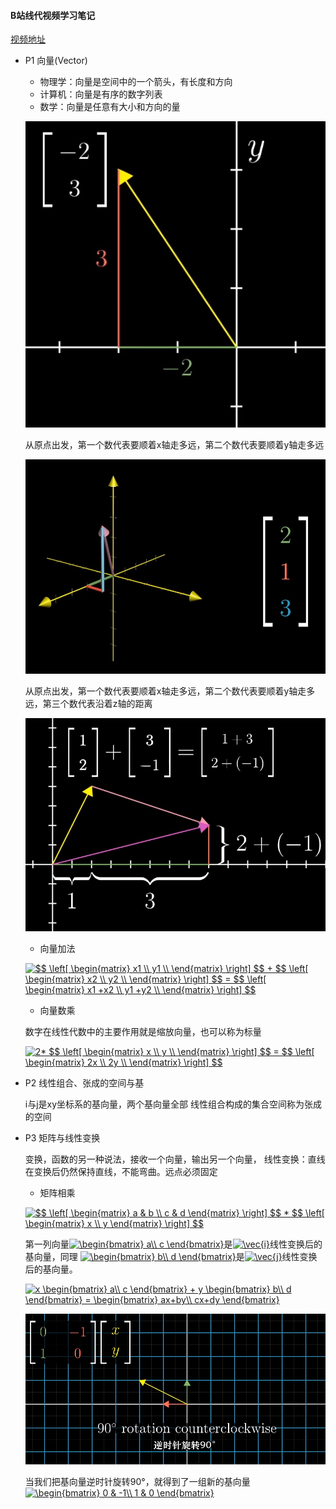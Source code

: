 <script type="text/javascript" src="http://cdn.mathjax.org/mathjax/latest/MathJax.js?config=default"></script>

#### B站线代视频学习笔记
[视频地址](https://www.bilibili.com/video/av6731067)

- P1 向量(Vector)
    
    - 物理学：向量是空间中的一个箭头，有长度和方向
    - 计算机：向量是有序的数字列表
    - 数学：向量是任意有大小和方向的量
    
    ![二维向量](images/1.jpg "二维向量")
    
    从原点出发，第一个数代表要顺着x轴走多远，第二个数代表要顺着y轴走多远
    
    ![三维向量](images/2.jpg "三维向量")
    
     从原点出发，第一个数代表要顺着x轴走多远，第二个数代表要顺着y轴走多远，第三个数代表沿着z轴的距离
     
     ![向量加法](images/3.jpg "向量加法")
     
     - 向量加法
     
     <a href="https://www.codecogs.com/eqnedit.php?latex=$$&space;\left[&space;\begin{matrix}&space;x1&space;\\&space;y1&space;\\&space;\end{matrix}&space;\right]&space;$$&space;&plus;&space;$$&space;\left[&space;\begin{matrix}&space;x2&space;\\&space;y2&space;\\&space;\end{matrix}&space;\right]&space;$$&space;=&space;$$&space;\left[&space;\begin{matrix}&space;x1&space;&plus;x2&space;\\&space;y1&space;&plus;y2&space;\\&space;\end{matrix}&space;\right]&space;$$" target="_blank"><img src="https://latex.codecogs.com/gif.latex?$$&space;\left[&space;\begin{matrix}&space;x1&space;\\&space;y1&space;\\&space;\end{matrix}&space;\right]&space;$$&space;&plus;&space;$$&space;\left[&space;\begin{matrix}&space;x2&space;\\&space;y2&space;\\&space;\end{matrix}&space;\right]&space;$$&space;=&space;$$&space;\left[&space;\begin{matrix}&space;x1&space;&plus;x2&space;\\&space;y1&space;&plus;y2&space;\\&space;\end{matrix}&space;\right]&space;$$" title="$$ \left[ \begin{matrix} x1 \\ y1 \\ \end{matrix} \right] $$ + $$ \left[ \begin{matrix} x2 \\ y2 \\ \end{matrix} \right] $$ = $$ \left[ \begin{matrix} x1 +x2 \\ y1 +y2 \\ \end{matrix} \right] $$" /></a>
     
     - 向量数乘
     
     数字在线性代数中的主要作用就是缩放向量，也可以称为标量
     
     <a href="https://www.codecogs.com/eqnedit.php?latex=2*&space;$$&space;\left[&space;\begin{matrix}&space;x&space;\\&space;y&space;\\&space;\end{matrix}&space;\right]&space;$$&space;=&space;$$&space;\left[&space;\begin{matrix}&space;2x&space;\\&space;2y&space;\\&space;\end{matrix}&space;\right]&space;$$" target="_blank"><img src="https://latex.codecogs.com/gif.latex?2*&space;$$&space;\left[&space;\begin{matrix}&space;x&space;\\&space;y&space;\\&space;\end{matrix}&space;\right]&space;$$&space;=&space;$$&space;\left[&space;\begin{matrix}&space;2x&space;\\&space;2y&space;\\&space;\end{matrix}&space;\right]&space;$$" title="2* $$ \left[ \begin{matrix} x \\ y \\ \end{matrix} \right] $$ = $$ \left[ \begin{matrix} 2x \\ 2y \\ \end{matrix} \right] $$" /></a>
     
     
 - P2 线性组合、张成的空间与基
 
    i与j是xy坐标系的基向量，两个基向量全部 线性组合构成的集合空间称为张成的空间
    
- P3 矩阵与线性变换

     变换，函数的另一种说法，接收一个向量，输出另一个向量，
     线性变换：直线在变换后仍然保持直线，不能弯曲。远点必须固定  
     
     - 矩阵相乘
     
     <a href="https://www.codecogs.com/eqnedit.php?latex=$$&space;\left[&space;\begin{matrix}&space;a&space;&&space;b&space;\\&space;c&space;&&space;d&space;\end{matrix}&space;\right]&space;$$&space;*&space;$$&space;\left[&space;\begin{matrix}&space;x&space;\\&space;y&space;\end{matrix}&space;\right]&space;$$" target="_blank"><img src="https://latex.codecogs.com/gif.latex?$$&space;\left[&space;\begin{matrix}&space;a&space;&&space;b&space;\\&space;c&space;&&space;d&space;\end{matrix}&space;\right]&space;$$&space;*&space;$$&space;\left[&space;\begin{matrix}&space;x&space;\\&space;y&space;\end{matrix}&space;\right]&space;$$" title="$$ \left[ \begin{matrix} a & b \\ c & d \end{matrix} \right] $$ * $$ \left[ \begin{matrix} x \\ y \end{matrix} \right] $$" /></a>
     
     第一列向量<a href="https://www.codecogs.com/eqnedit.php?latex=\begin{bmatrix}&space;a\\&space;c&space;\end{bmatrix}" target="_blank"><img src="https://latex.codecogs.com/gif.latex?\begin{bmatrix}&space;a\\&space;c&space;\end{bmatrix}" title="\begin{bmatrix} a\\ c \end{bmatrix}" /></a>是<a href="https://www.codecogs.com/eqnedit.php?latex=\vec{i}" target="_blank"><img src="https://latex.codecogs.com/gif.latex?\vec{i}" title="\vec{i}" /></a>线性变换后的基向量，同理
     <a href="https://www.codecogs.com/eqnedit.php?latex=\begin{bmatrix}&space;a\\&space;c&space;\end{bmatrix}" target="_blank"><img src="https://latex.codecogs.com/gif.latex?\begin{bmatrix}&space;b\\&space;d&space;\end{bmatrix}" title="\begin{bmatrix} b\\ d \end{bmatrix}" /></a>是<a href="https://www.codecogs.com/eqnedit.php?latex=\vec{i}" target="_blank"><img src="https://latex.codecogs.com/gif.latex?\vec{j}" title="\vec{j}" /></a>线性变换后的基向量。
     
     <a href="https://www.codecogs.com/eqnedit.php?latex=x&space;\begin{bmatrix}&space;a\\&space;c&space;\end{bmatrix}&space;&plus;&space;y&space;\begin{bmatrix}&space;b\\&space;d&space;\end{bmatrix}&space;=&space;\begin{bmatrix}&space;ax&plus;by\\&space;cx&plus;dy&space;\end{bmatrix}" target="_blank"><img src="https://latex.codecogs.com/gif.latex?x&space;\begin{bmatrix}&space;a\\&space;c&space;\end{bmatrix}&space;&plus;&space;y&space;\begin{bmatrix}&space;b\\&space;d&space;\end{bmatrix}&space;=&space;\begin{bmatrix}&space;ax&plus;by\\&space;cx&plus;dy&space;\end{bmatrix}" title="x \begin{bmatrix} a\\ c \end{bmatrix} + y \begin{bmatrix} b\\ d \end{bmatrix} = \begin{bmatrix} ax+by\\ cx+dy \end{bmatrix}" /></a>
     
     ![rotation](images/4.jpg "rotation")
     
     当我们把基向量逆时针旋转90°，就得到了一组新的基向量<a href="https://www.codecogs.com/eqnedit.php?latex=\begin{bmatrix}&space;0&space;&&space;-1\\&space;1&space;&&space;0&space;\end{bmatrix}" target="_blank"><img src="https://latex.codecogs.com/gif.latex?\begin{bmatrix}&space;0&space;&&space;-1\\&space;1&space;&&space;0&space;\end{bmatrix}" title="\begin{bmatrix} 0 & -1\\ 1 & 0 \end{bmatrix}" /></a>
     
    

     
     

